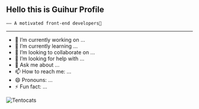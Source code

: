 


<!-- **Xguihur/Xguihur** is a ✨ _special_ ✨ repository because its `README.md` (this file) appears on your GitHub profile.

Here are some ideas to get you started: -->
## Hello this is Guihur Profile 
    —— A motivated front-end developers👋
--- 

- 🔭 I’m currently working on ...
- 🌱 I’m currently learning ...
- 👯 I’m looking to collaborate on ...
- 🤔 I’m looking for help with ...
- 💬 Ask me about ...
- 📫 How to reach me: ...
- 😄 Pronouns: ...
- ⚡ Fun fact: ...

![Tentocats](https://octodex.github.com/tentocat/)
